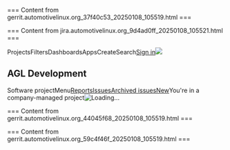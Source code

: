 === Content from gerrit.automotivelinux.org_37f40c53_20250108_105519.html ===




=== Content from jira.automotivelinux.org_9d4ad0ff_20250108_105521.html ===


ProjectsFiltersDashboardsAppsCreateSearch[Sign in](/login.jsp)![](https://lf-automotivelinux.atlassian.net/rest/api/2/universal_avatar/view/type/project/avatar/10407?size=xxlarge)
## AGL Development

Software projectMenu[Reports](/projects/SPEC?selectedItem=com.atlassian.jira.jira-projects-plugin:report-page)[Issues](/jira/software/c/projects/SPEC/issues)[Archived issuesNew](/jira/software/c/projects/SPEC/issues/archive)You're in a company-managed project![Loading...](data:image/svg+xml;base64...)



=== Content from gerrit.automotivelinux.org_44045f68_20250108_105519.html ===




=== Content from gerrit.automotivelinux.org_59c4f46f_20250108_105519.html ===



